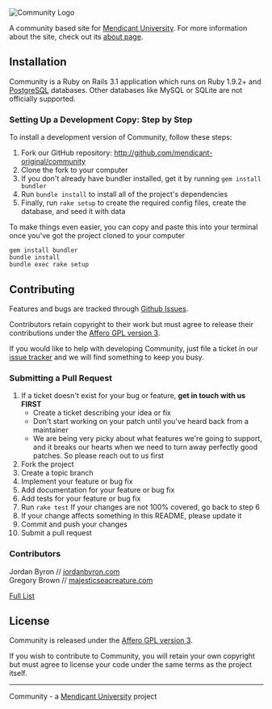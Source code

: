 ![Community Logo](https://github.com/mendicant-original/community/raw/master/doc/community.png)

A community based site for [Mendicant University](http://mendicantuniversity.org). For more information about the site, check out its
[about page](http://community.mendicantuniversity.org/about).

## Installation

Community is a Ruby on Rails 3.1 application which runs on Ruby 1.9.2+ and
[PostgreSQL](http://www.postgresql.org) databases. Other databases like MySQL
or SQLite are not officially supported.

### Setting Up a Development Copy: Step by Step

To install a development version of Community, follow these steps:

1. Fork our GitHub repository: <http://github.com/mendicant-original/community>
2. Clone the fork to your computer
3. If you don't already have bundler installed, get it by running `gem install bundler`
4. Run `bundle install` to install all of the project's dependencies
5. Finally, run `rake setup` to create the required config files, create the database, and seed it with data

To make things even easier, you can copy and paste this into your terminal once you've got the project cloned to your computer

```
gem install bundler
bundle install
bundle exec rake setup
```

## Contributing

Features and bugs are tracked through [Github Issues](https://github.com/mendicant-original/community/issues).

Contributors retain copyright to their work but must agree to release their
contributions under the [Affero GPL version 3](http://www.gnu.org/licenses/agpl.html).

If you would like to help with developing Community, just file a ticket in our
[issue tracker](https://github.com/mendicant-original/community/issues)
and we will find something to keep you busy.

### Submitting a Pull Request

1. If a ticket doesn't exist for your bug or feature, **get in touch with us FIRST**
    - Create a ticket describing your idea or fix
    - Don't start working on your patch until you've heard back from a maintainer
    - We are being very picky about what features we're going to support, and it 
    breaks our hearts when we need to turn away perfectly good patches. So please reach out to us first
2. Fork the project
3. Create a topic branch
4. Implement your feature or bug fix
5. Add documentation for your feature or bug fix
6. Add tests for your feature or bug fix
7. Run `rake test` If your changes are not 100% covered, go back to step 6
8. If your change affects something in this README, please update it
9. Commit and push your changes
10. Submit a pull request

### Contributors

Jordan Byron // [jordanbyron.com](http://jordanbyron.com) <br/>
Gregory Brown // [majesticseacreature.com](http://majesticseacreature.com/)

[Full List](https://github.com/mendicant-original/community/contributors)

## License

Community is released under the [Affero GPL version 3](http://www.gnu.org/licenses/agpl.html).

If you wish to contribute to Community, you will retain your own copyright but must agree to license your code under the same terms as the project itself.

------

Community - a [Mendicant University](http://mendicantuniversity.org) project
